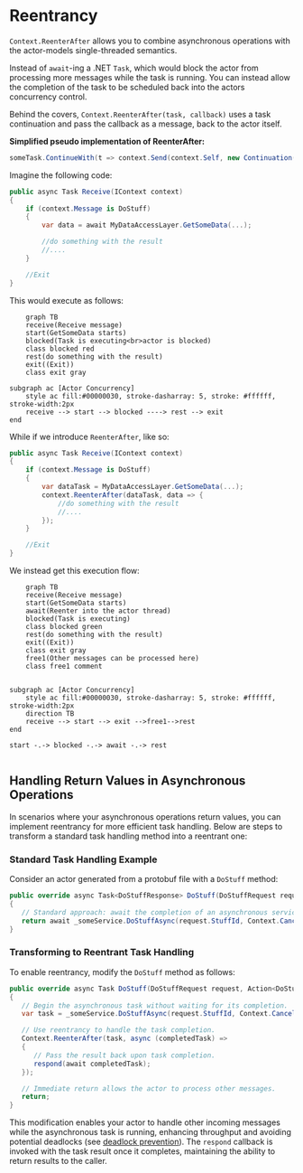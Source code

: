 # Reentrancy

`Context.ReenterAfter` allows you to combine asynchronous operations with the actor-models single-threaded semantics.

Instead of `await`-ing a .NET `Task`, which would block the actor from processing more messages while the task is running.
You can instead allow the completion of the task to be scheduled back into the actors concurrency control.

Behind the covers, `Context.ReenterAfter(task, callback)` uses a task continuation and pass the callback as a message, back to the actor itself.

**Simplified pseudo implementation of ReenterAfter:**

```csharp
someTask.ContinueWith(t => context.Send(context.Self, new Continuation(callback, someTask)))
```

Imagine the following code:

```csharp
public async Task Receive(IContext context)
{
    if (context.Message is DoStuff)
    {
        var data = await MyDataAccessLayer.GetSomeData(...);

        //do something with the result
        //....
    }

    //Exit
}

```

This would execute as follows:

```mermaid
    graph TB
    receive(Receive message)
    start(GetSomeData starts)
    blocked(Task is executing<br>actor is blocked)
    class blocked red
    rest(do something with the result)
    exit((Exit))
    class exit gray

subgraph ac [Actor Concurrency]
    style ac fill:#00000030, stroke-dasharray: 5, stroke: #ffffff, stroke-width:2px
    receive --> start --> blocked ----> rest --> exit
end

```

While if we introduce `ReenterAfter`, like so:

```csharp
public async Task Receive(IContext context)
{
    if (context.Message is DoStuff)
    {
        var dataTask = MyDataAccessLayer.GetSomeData(...);
        context.ReenterAfter(dataTask, data => {
            //do something with the result
            //....
        });
    }

    //Exit
}

```

We instead get this execution flow:

```mermaid
    graph TB
    receive(Receive message)
    start(GetSomeData starts)
    await(Reenter into the actor thread)
    blocked(Task is executing)
    class blocked green
    rest(do something with the result)
    exit((Exit))
    class exit gray
    free1(Other messages can be processed here)
    class free1 comment


subgraph ac [Actor Concurrency]
    style ac fill:#00000030, stroke-dasharray: 5, stroke: #ffffff, stroke-width:2px
    direction TB
    receive --> start --> exit -->free1-->rest
end

start -.-> blocked -.-> await -.-> rest


```

## Handling Return Values in Asynchronous Operations

In scenarios where your asynchronous operations return values, you can implement reentrancy for more efficient task handling. Below are steps to transform a standard task handling method into a reentrant one:

### Standard Task Handling Example
Consider an actor generated from a protobuf file with a `DoStuff` method:

```csharp
public override async Task<DoStuffResponse> DoStuff(DoStuffRequest request)
{
   // Standard approach: await the completion of an asynchronous service task.
   return await _someService.DoStuffAsync(request.StuffId, Context.CancellationToken);
}
```

### Transforming to Reentrant Task Handling
To enable reentrancy, modify the `DoStuff` method as follows:

```csharp
public override async Task DoStuff(DoStuffRequest request, Action<DoStuffResponse> respond, Action<string> onError)
{
   // Begin the asynchronous task without waiting for its completion.
   var task = _someService.DoStuffAsync(request.StuffId, Context.CancellationToken);

   // Use reentrancy to handle the task completion.
   Context.ReenterAfter(task, async (completedTask) => 
   {
      // Pass the result back upon task completion.
      respond(await completedTask);
   });

   // Immediate return allows the actor to process other messages.
   return;
}
```

This modification enables your actor to handle other incoming messages while the asynchronous task is running, enhancing throughput and avoiding potential deadlocks (see [deadlock prevention](./deadlocks)). The `respond` callback is invoked with the task result once it completes, maintaining the ability to return results to the caller.
